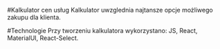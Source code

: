 #Kalkulator cen usług
Kalkulator uwzglednia najtansze opcje możliwego zakupu dla klienta.

#Technologie
Przy tworzeniu kalkulatora wykorzystano: JS, React, MaterialUI, React-Select.

